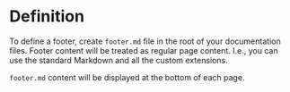 # Definition

To define a footer, create `footer.md` file in the root of your documentation files.
Footer content will be treated as regular page content.
I.e., you can use the standard Markdown and all the custom extensions.

`footer.md` content will be displayed at the bottom of each page.